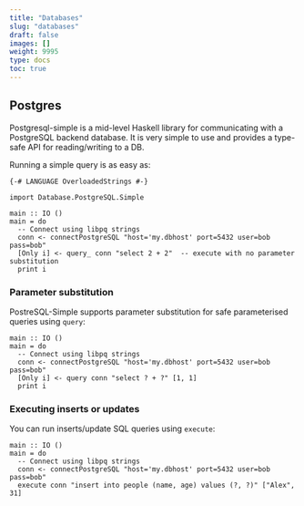 ```yaml
---
title: "Databases"
slug: "databases"
draft: false
images: []
weight: 9995
type: docs
toc: true
---
```


## Postgres
Postgresql-simple is a mid-level Haskell library for communicating with a PostgreSQL backend database. It is very simple to use and provides a type-safe API for reading/writing to a DB.

Running a simple query is as easy as:

    {-# LANGUAGE OverloadedStrings #-}

    import Database.PostgreSQL.Simple

    main :: IO ()
    main = do
      -- Connect using libpq strings
      conn <- connectPostgreSQL "host='my.dbhost' port=5432 user=bob pass=bob"
      [Only i] <- query_ conn "select 2 + 2"  -- execute with no parameter substitution
      print i

### Parameter substitution
PostreSQL-Simple supports parameter substitution for safe parameterised queries using `query`:

    main :: IO ()
    main = do
      -- Connect using libpq strings
      conn <- connectPostgreSQL "host='my.dbhost' port=5432 user=bob pass=bob"
      [Only i] <- query conn "select ? + ?" [1, 1]
      print i

### Executing inserts or updates
You can run inserts/update SQL queries using `execute`:

    main :: IO ()
    main = do
      -- Connect using libpq strings
      conn <- connectPostgreSQL "host='my.dbhost' port=5432 user=bob pass=bob"
      execute conn "insert into people (name, age) values (?, ?)" ["Alex", 31]



